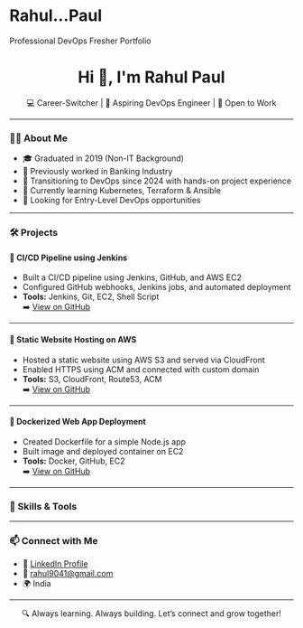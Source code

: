 # Rahul...Paul
Professional DevOps Fresher Portfolio
<h1 align="center">Hi 👋, I'm Rahul Paul</h1>

<p align="center">
  💻 Career-Switcher | 🚀 Aspiring DevOps Engineer | 🔧 Open to Work  
</p>

---

### 👨‍💻 About Me

- 🎓 Graduated in 2019 (Non-IT Background)  
- 💼 Previously worked in Banking Industry  
- 🧠 Transitioning to DevOps since 2024 with hands-on project experience  
- 🌱 Currently learning Kubernetes, Terraform & Ansible  
- 🤝 Looking for Entry-Level DevOps opportunities

---

### 🛠️ Projects

#### 🔹 CI/CD Pipeline using Jenkins  
- Built a CI/CD pipeline using Jenkins, GitHub, and AWS EC2  
- Configured GitHub webhooks, Jenkins jobs, and automated deployment  
- **Tools:** Jenkins, Git, EC2, Shell Script  
➡️ [View on GitHub](https://github.com/Rahul9041/jenkins-cicd-project)

---

#### 🔹 Static Website Hosting on AWS  
- Hosted a static website using AWS S3 and served via CloudFront  
- Enabled HTTPS using ACM and connected with custom domain  
- **Tools:** S3, CloudFront, Route53, ACM  
➡️ [View on GitHub](https://github.com/Rahul9041/aws-static-site)

---

#### 🔹 Dockerized Web App Deployment  
- Created Dockerfile for a simple Node.js app  
- Built image and deployed container on EC2  
- **Tools:** Docker, GitHub, EC2  
➡️ [View on GitHub](https://github.com/Rahul9041/docker-web-app)

---

### 🧰 Skills & Tools


---

### 📫 Connect with Me

- 🔗 [LinkedIn Profile](https://www.linkedin.com/in/rahul-paul-2a634b222/)
- 📧 rahul9041@gmail.com
- 🌍 India

---

<p align="center">
  🔍 Always learning. Always building. Let’s connect and grow together!
</p>


